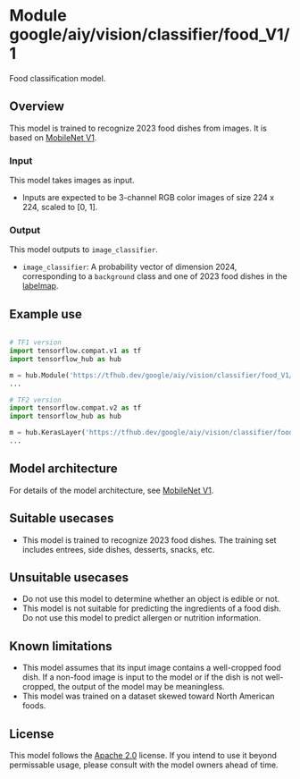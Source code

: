 # Module google/aiy/vision/classifier/food_V1/1

Food classification model.

<!-- asset-path: @visionkit/aiy/classifier/seefood_V1/2 -->
<!-- task: image-classification -->
<!-- fine-tunable: false -->
<!-- format: hub -->
<!-- language: en -->
<!-- network-architecture: mobilenet-v1 -->
<!-- interactive-visualizer: vision -->

## Overview

This model is trained to recognize 2023 food dishes from images. It is based on
[MobileNet V1](https://arxiv.org/abs/1704.04861).

### Input

This model takes images as input.

*   Inputs are expected to be 3-channel RGB color images of size 224 x 224,
    scaled to [0, 1].

### Output

This model outputs to `image_classifier`.

*   `image_classifier`: A probability vector of dimension 2024, corresponding to
    a `background` class and one of 2023 food dishes in the
    [labelmap](https://www.gstatic.com/aihub/tfhub/labelmaps/aiy_food_V1_labelmap.csv).

## Example use

```python

# TF1 version
import tensorflow.compat.v1 as tf
import tensorflow_hub as hub

m = hub.Module('https://tfhub.dev/google/aiy/vision/classifier/food_V1/1')
...

# TF2 version
import tensorflow.compat.v2 as tf
import tensorflow_hub as hub

m = hub.KerasLayer('https://tfhub.dev/google/aiy/vision/classifier/food_V1/1')
...
```

## Model architecture

For details of the model architecture, see
[MobileNet V1](https://arxiv.org/abs/1704.04861).

## Suitable usecases

-   This model is trained to recognize 2023 food dishes. The training set
    includes entrees, side dishes, desserts, snacks, etc.

## Unsuitable usecases

-   Do not use this model to determine whether an object is edible or not.
-   This model is not suitable for predicting the ingredients of a food dish. Do
    not use this model to predict allergen or nutrition information.

## Known limitations

-   This model assumes that its input image contains a well-cropped food dish.
    If a non-food image is input to the model or if the dish is not
    well-cropped, the output of the model may be meaningless.
-   This model was trained on a dataset skewed toward North American foods.

## License

This model follows the [Apache 2.0](https://www.apache.org/licenses/LICENSE-2.0)
license. If you intend to use it beyond permissable usage, please consult with
the model owners ahead of time.
